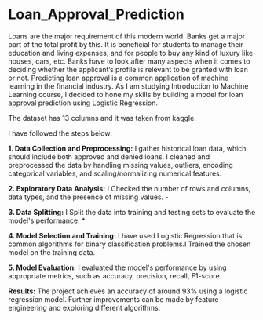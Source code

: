 # Loan_Approval_Prediction


Loans are the major requirement of this modern world. Banks get a major part of the total profit by this. It is beneficial for students to manage their education and living expenses, and for people to buy any kind of luxury like houses, cars, etc.
Banks have to look after many aspects when it comes to deciding whether the applicant’s profile is relevant to be granted with loan or not.
Predicting loan approval is a common application of machine learning in the financial industry. 
As I am studying Introduction to Machine Learning course, I decided to hone my skills by building a model for loan approval prediction using Logistic Regression. 

The dataset has 13 columns and it was taken from kaggle.

I have followed the steps below:

**1. Data Collection and Preprocessing:**
                        I gather historical loan data, which should include both approved and denied loans.
                        I cleaned and preprocessed the data by handling missing values, outliers, encoding categorical variables, and scaling/normalizing numerical features.
        
**2. Exploratory Data Analysis:** I Checked the number of rows and columns, data types, and the presence of missing values.
                        -

**3. Data Splitting:** I Split the data into training and testing sets to evaluate the model's performance.
                        * 

**4. Model Selection and Training:** I have used  Logistic Regression that is common algorithms for  binary classification problems.I Trained the chosen model on the training data.
   
**5. Model Evaluation:** I evaluated the model's performance by using appropriate metrics, such as accuracy, precision, recall, F1-score.
                   
  
**Results:**  The project achieves an accuracy of around 93% using a logistic regression model. Further improvements can be made by feature engineering and exploring different algorithms.
